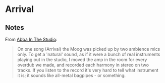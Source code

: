 # Arrival

## Notes

From [Abba In The Studio](https://abbamikory.blogs.com/abbamikory/2013/05/interesting-interview-with-michael-b-tretow-in-february-1980.html):

> On one song (Arrival) the Moog was picked up by two ambience mics only. To get a 'natural' sound, as if it were a bunch of real instruments playing out in the studio, I moved the amp in the room for every overdub we made, and recorded each harmony in stereo on two tracks. If you listen to the record it's very hard to tell what instrument it is; it sounds like all-metal bagpipes - or something.